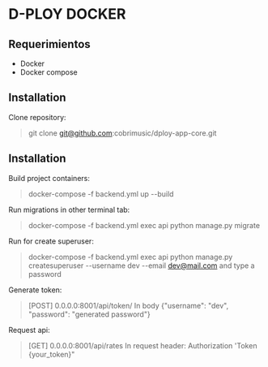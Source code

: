 # D-PLOY DOCKER

## Requerimientos

- Docker
- Docker compose

## Installation

Clone repository:

> git clone git@github.com:cobrimusic/dploy-app-core.git

## Installation

Build project containers:

> docker-compose -f backend.yml up --build

Run migrations in other terminal tab:

> docker-compose -f backend.yml exec api python manage.py migrate 

Run for create superuser:

> docker-compose -f backend.yml exec api python manage.py createsuperuser --username dev --email dev@mail.com and type a password

Generate token:

> [POST] 0.0.0.0:8001/api/token/
> In body {"username": "dev", "password": "generated password"}

Request api:
> [GET] 0.0.0.0:8001/api/rates 
> In request header: Authorization 'Token {your_token}"